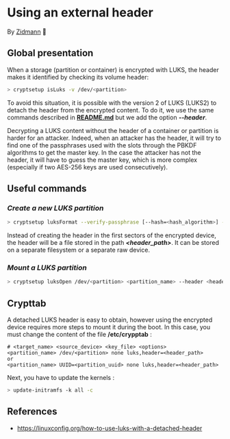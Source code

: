 # Using an external header
By [Zidmann](mailto:emmanuel.zidel@gmail.com) :bow:

## Global presentation
When a storage (partition or container) is encrypted with LUKS, the header makes it identified by checking its volume header:
```bash
> cryptsetup isLuks -v /dev/<partition>
```

To avoid this situation, it is possible with the version 2 of LUKS (LUKS2) to detach the header from the encrypted content.
To do it, we use the same commands described in **[README.md](./README.md)** but we add the option **_--header_**.

Decrypting a LUKS content without the header of a container or partition is harder for an attacker.
Indeed, when an attacker has the header, it will try to find one of the passphrases used with the slots through the PBKDF algorithms to get the master key.
In the case the attacker has not the header, it will have to guess the master key, which is more complex (especially if two AES-256 keys are used consecutively).

## Useful commands
### _Create a new LUKS partition_
```bash
> cryptsetup luksFormat --verify-passphrase [--hash=<hash_algorithm>] --key-size <key_size> /dev/<partition> --header <header_path>
```
Instead of creating the header in the first sectors of the encrypted device, the header will be a file stored in the path **_<header_path>_**.
It can be stored on a separate filesystem or a separate raw device.

### _Mount a LUKS partition_
```bash
> cryptsetup luksOpen /dev/<partition> <partition_name> --header <header_path>
```

## Crypttab
A detached LUKS header is easy to obtain, however using the encrypted device requires more steps to mount it during the boot.
In this case, you must change the content of the file **/etc/crypptab** :

```
# <target_name> <source_device> <key_file> <options>
<partition_name> /dev/<partition> none luks,header=<header_path>
or
<partition_name> UUID=<partition_uuid> none luks,header=<header_path>
```

Next, you have to update the kernels :
```bash
> update-initramfs -k all -c
```

## References
* https://linuxconfig.org/how-to-use-luks-with-a-detached-header
